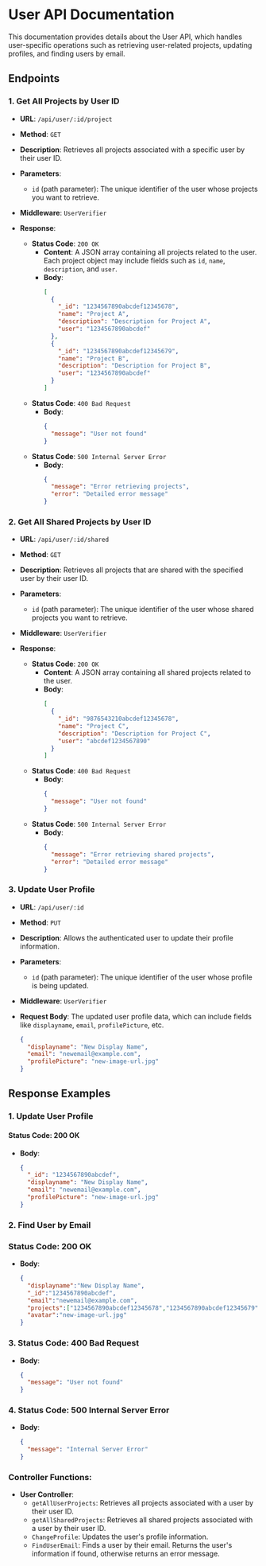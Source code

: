 # User API Documentation

This documentation provides details about the User API, which handles user-specific operations such as retrieving user-related projects, updating profiles, and finding users by email.

## Endpoints

### 1. Get All Projects by User ID

- **URL**: `/api/user/:id/project`
- **Method**: `GET`
- **Description**: Retrieves all projects associated with a specific user by their user ID.
- **Parameters**:
  - `id` (path parameter): The unique identifier of the user whose projects you want to retrieve.

- **Middleware**: `UserVerifier`
  
- **Response**:
  - **Status Code**: `200 OK`
    - **Content**: A JSON array containing all projects related to the user. Each project object may include fields such as `id`, `name`, `description`, and `user`.
    - **Body**:
      ```json
      [
        {
          "_id": "1234567890abcdef12345678",
          "name": "Project A",
          "description": "Description for Project A",
          "user": "1234567890abcdef"
        },
        {
          "_id": "1234567890abcdef12345679",
          "name": "Project B",
          "description": "Description for Project B",
          "user": "1234567890abcdef"
        }
      ]
      ```
  - **Status Code**: `400 Bad Request`
    - **Body**:
      ```json
      {
        "message": "User not found"
      }
      ```
  - **Status Code**: `500 Internal Server Error`
    - **Body**:
      ```json
      {
        "message": "Error retrieving projects",
        "error": "Detailed error message"
      }
      ```

### 2. Get All Shared Projects by User ID

- **URL**: `/api/user/:id/shared`
- **Method**: `GET`
- **Description**: Retrieves all projects that are shared with the specified user by their user ID.
- **Parameters**:
  - `id` (path parameter): The unique identifier of the user whose shared projects you want to retrieve.

- **Middleware**: `UserVerifier`
  
- **Response**:
  - **Status Code**: `200 OK`
    - **Content**: A JSON array containing all shared projects related to the user.
    - **Body**:
      ```json
      [
        {
          "_id": "9876543210abcdef12345678",
          "name": "Project C",
          "description": "Description for Project C",
          "user": "abcdef1234567890"
        }
      ]
      ```
  - **Status Code**: `400 Bad Request`
    - **Body**:
      ```json
      {
        "message": "User not found"
      }
      ```
  - **Status Code**: `500 Internal Server Error`
    - **Body**:
      ```json
      {
        "message": "Error retrieving shared projects",
        "error": "Detailed error message"
      }
      ```

### 3. Update User Profile

- **URL**: `/api/user/:id`
- **Method**: `PUT`
- **Description**: Allows the authenticated user to update their profile information.
- **Parameters**:
  - `id` (path parameter): The unique identifier of the user whose profile is being updated.
  
- **Middleware**: `UserVerifier`

- **Request Body**: The updated user profile data, which can include fields like `displayname`, `email`, `profilePicture`, etc.
  ```json
  {
    "displayname": "New Display Name",
    "email": "newemail@example.com",
    "profilePicture": "new-image-url.jpg"
  }
## Response Examples

### 1. Update User Profile

#### Status Code: 200 OK
- **Body**:
  ```json
  {
    "_id": "1234567890abcdef",
    "displayname": "New Display Name",
    "email": "newemail@example.com",
    "profilePicture": "new-image-url.jpg"
  }
### 2. Find User by Email

### Status Code: 200 OK
- **Body**:
  ```json
  {
    "displayname":"New Display Name",
    "_id":"1234567890abcdef",
    "email":"newemail@example.com",
    "projects":["1234567890abcdef12345678","1234567890abcdef12345679"],
    "avatar":"new-image-url.jpg"
  }

### 3. Status Code: 400 Bad Request
- **Body**:
  ```json
  {
    "message": "User not found"
  }
  ```
### 4. Status Code: 500 Internal Server Error
- **Body**:
  ```json
  {
    "message": "Internal Server Error"
  }
  ```
  
### Controller Functions:

- **User Controller**:
  - `getAllUserProjects`: Retrieves all projects associated with a user by their user ID.
  - `getAllSharedProjects`: Retrieves all shared projects associated with a user by their user ID.
  - `ChangeProfile`: Updates the user's profile information.
  - `FindUserEmail`: Finds a user by their email. Returns the user's information if found, otherwise returns an error message.